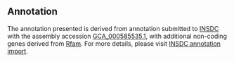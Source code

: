 

Annotation
----------

The annotation presented is derived from annotation submitted to
[INSDC](http://www.insdc.org) with the assembly accession
[GCA\_000585535.1](http://www.ebi.ac.uk/ena/data/view/GCA_000585535.1),
with additional non-coding genes derived from
[Rfam](http://rfam.xfam.org/). For more details, please visit [INSDC
annotation
import](http://ensemblgenomes.org/info/data/insdc_annotation).
